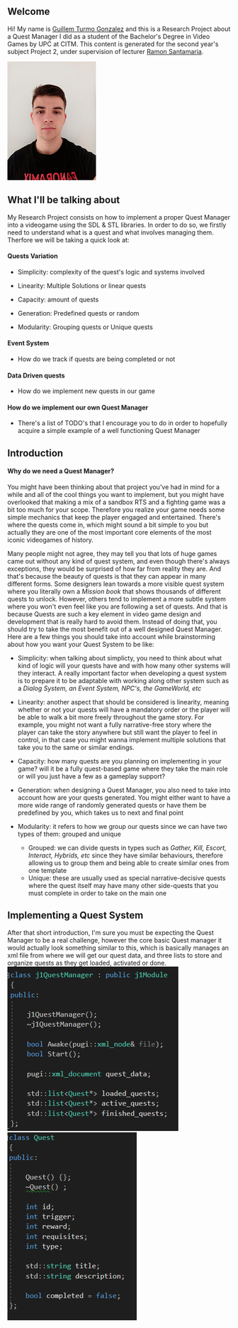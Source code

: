 ## Welcome

 Hi! My name is [Guillem Turmo Gonzalez](https://www.linkedin.com/in/gturmo/) and this is a Research Project about a Quest Manager I did as a student of the Bachelor's Degree in Video Games by UPC at CITM. This content is generated for the second year's subject Project 2, under supervision of lecturer [Ramon Santamaria](https://www.linkedin.com/in/raysan/). 
 
![](https://github.com/Turmo11/Research-QuestManager/blob/master/docs/images/ProfilePic.png)

## What I'll be talking about

My Research Project consists on how to implement a proper Quest Manager into a videogame using the SDL & STL libraries. In order to do so, we firstly need to understand what is a quest and what involves managing them. Therfore we will be taking a quick look at:

#### Quests Variation

- Simplicity: complexity of the quest's logic and systems involved

- Linearity: Multiple Solutions or linear quests

- Capacity: amount of quests

- Generation: Predefined quests or random

- Modularity: Grouping quests or Unique quests

#### Event System
- How do we track if quests are being completed or not

#### Data Driven quests
- How do we implement new quests in our game

#### How do we implement our own Quest Manager
- There's a list of TODO's that I encourage you to do in order to hopefully acquire a simple example of a well functioning Quest Manager

## Introduction

#### Why do we need a Quest Manager?

You might have been thinking about that project you've had in mind for a while and all of the cool things you want to implement, but you might have overlooked that making a mix of a sandbox RTS and a fighting game was a bit too much for your scope. Therefore you realize your game needs some simple mechanics that keep the player engaged and entertained. There's where the quests come in, which might sound a bit simple to you but actually they are one of the most important core elements of the most iconic videogames of history. 

Many people might not agree, they may tell you that lots of huge games came out without any kind of quest system, and even though there's always exceptions, they would be surprised of how far from reality they are. And that's because the beauty of quests is that they can appear in many different forms. Some designers lean towards a more visible quest system where you literally own a _Mission book_ that shows thousands of different quests to unlock. However, others tend to implement a more subtle system where you won't even feel like you are following a set of quests. And that is because Quests are such a key element in video game design and development that is really hard to avoid them. Instead of doing that, you should try to take the most benefit out of a well designed Quest Manager. Here are a few things you should take into account while brainstorming about how you want your Quest System to be like:

- Simplicity: when talking about simplicty, you need to think about what kind of logic will your quests have and with how many other systems will they interact. A really important factor when developing a quest system is to prepare it to be adaptable with working along other system such as a _Dialog System, an Event System, NPC's, the GameWorld, etc_

- Linearity: another aspect that should be considered is linearity, meaning whether or not your quests will have a mandatory order or the player will be able to walk a bit more freely throughout the game story. For example, you might not want a fully narrative-free story where the player can take the story anywhere but still want the player to feel in control, in that case you might wanna implement multiple solutions that take you to the same or similar endings.

- Capacity: how many quests are you planning on implementing in your game? will it be a fully quest-based game where they take the main role or will you just have a few as a gameplay support?

- Generation: when designing a Quest Manager, you also need to take into account how are your quests generated. You might either want to have a more wide range of randomly generated quests or have them be predefined by you, which takes us to next and final point

- Modularity: it refers to how we group our quests since we can have two types of them: grouped and unique
   - Grouped: we can divide quests in types such as _Gather, Kill, Escort, Interact, Hybrids, etc_ since they have similar behaviours, therefore allowing us to group them and being able to create similar ones from one template
   - Unique: these are usually used as special narrative-decisive quests where the quest itself may have many other side-quests that you must complete in order to take on the main one

## Implementing a Quest System

After that short introduction, I'm sure you must be expecting the Quest Manager to be a real challenge, however the core basic Quest manager it would actually look something similar to this, which is basically manages an xml file from where we will get our quest data, and three lists to store and organize quests as they get loaded, activated or done.
![](docs/images/core.PNG) ![](docs/images/quest.PNG)

